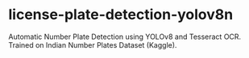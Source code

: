 # license-plate-detection-yolov8n
Automatic Number Plate Detection using YOLOv8 and Tesseract OCR. Trained on Indian Number Plates Dataset (Kaggle).
